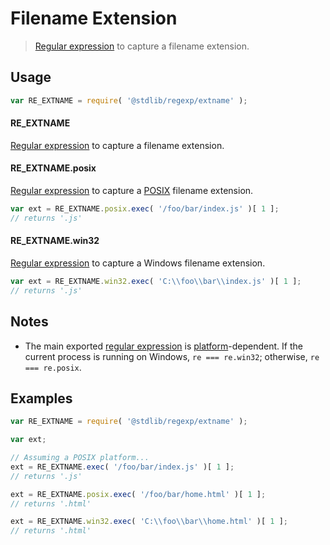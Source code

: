# Filename Extension

> [Regular expression][regexp] to capture a filename extension.


<section class="usage">

## Usage

``` javascript
var RE_EXTNAME = require( '@stdlib/regexp/extname' );
```

#### RE_EXTNAME

[Regular expression][regexp] to capture a filename extension.


#### RE_EXTNAME.posix

[Regular expression][@stdlib/regexp/extname-posix] to capture a [POSIX][posix] filename extension.

``` javascript
var ext = RE_EXTNAME.posix.exec( '/foo/bar/index.js' )[ 1 ];
// returns '.js'
```


#### RE_EXTNAME.win32

[Regular expression][@stdlib/regexp/extname-windows] to capture a Windows filename extension.

``` javascript
var ext = RE_EXTNAME.win32.exec( 'C:\\foo\\bar\\index.js' )[ 1 ];
// returns '.js'
```

</section>

<!-- /.usage -->


<section class="notes">

## Notes

* The main exported [regular expression][regexp] is [platform][@stdlib/assert/is-windows]-dependent. If the current process is running on Windows, `re === re.win32`; otherwise, `re === re.posix`.

</section>

<!-- /.notes -->


<section class="examples">

## Examples

``` javascript
var RE_EXTNAME = require( '@stdlib/regexp/extname' );

var ext;

// Assuming a POSIX platform...
ext = RE_EXTNAME.exec( '/foo/bar/index.js' )[ 1 ];
// returns '.js'

ext = RE_EXTNAME.posix.exec( '/foo/bar/home.html' )[ 1 ];
// returns '.html'

ext = RE_EXTNAME.win32.exec( 'C:\\foo\\bar\\home.html' )[ 1 ];
// returns '.html'
```

</section>

<!-- /.examples -->


<section class="links">

[regexp]: https://developer.mozilla.org/en-US/docs/Web/JavaScript/Guide/Regular_Expressions
[posix]: https://en.wikipedia.org/wiki/POSIX
[@stdlib/assert/is-windows]: https://github.com/stdlib-js/stdlib
[@stdlib/regexp/extname-posix]: https://github.com/stdlib-js/stdlib
[@stdlib/regexp/extname-windows]: https://github.com/stdlib-js/stdlib

</section>

<!-- /.links -->
